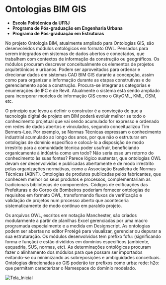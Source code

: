 # Ontologias BIM GIS 
  * **Escola Politécnica da UFRJ**
  *  **Programa de Pós-graduação em Engenharia Urbana**
  *  **Programa de Pós-graduação em Estruturas**

No projeto Ontologia BIM, atualmente ampliado para Ontologias GIS, são desenvolvidos módulos ontológicos em formato OWL. Pensados para serem integrados em sistemas de dados abertos e conectados, que trabalhem com contextos de informação da construção ou geográficos. Os módulos procuram descrever conceitualmente os elementos de projetos arquitetônicos e urbanos. Podem ser aproveitados para ordenar e direcionar dados em sistemas CAD BIM GIS durante a concepção, assim como para organizar a informação durante as etapas construtivas e de gerenciamento após a construção. Procura-se integrar as categorias e enumerações de IFC e de Revit. Atualmente o sistema está sendo ampliado para incorporar modelos de informação GIS como o CityGML, KML, OSM, etc. 

O princípio que levou a definir o construtor é a convicção de que a tecnologia digital de projeto em BIM poderá evoluir melhor se todo o conhecimento projetual que vai sendo acumulado for expresso e ordenado em redes de dados abertos e vinculados, segundo conceitualizou Tim Berners-Lee. Por exemplo, se Normas Técnicas expressam o conhecimento industrial acumulado ao longo dos anos, por que não o estruturar em ontologias de domínio específico e colocá-lo a disposição de modo irrestrito para a comunidade técnica poder usufruir, beneficiando organicamente à indústria como um todo? Não seria esse um retorno do conhecimento às suas fontes? Parece lógico sustentar, que ontologias OWL devam ser desenvolvidas e publicadas abertamente e de modo irrestrito pelas organizações normativas, como a Associação Brasileira de Normas Técnicas (ABNT). Ontologias de produtos publicadas pelos fabricantes, que conhecem melhor os seus produtos e processos, complementariam as tradicionais bibliotecas de componentes. Códigos de edificações das Prefeituras e do Corpo de Bombeiros poderiam fornecer ontologias de requisitos em formato OWL, transformando fluxos de verificação e validação de projetos num processo aberto que aconteceria sistematicamente de modo contínuo em paralelo projeto. 

Os arquivos OWL, escritos em notação Manchester, são criados modularmente a partir de planilhas Excel gerenciadas por uma macro programada especialmente e a medida em Designscript. As ontologias podem ser abertas no editor Protégé para visualizar, gerenciar ou depurar a sua estruturação. Os módulos desenvolvidos tem prefixo fofu: (significando forma e função) e estão divididos em domínios específicos (ambiente, esquadria, SUS, normas, etc). As determinações ontológicas procuram fazer o alinhamento dos módulos para que possam ser importados evitando-se ou minimizando as sobreposições e ambiguidades conceituais. Ontologias direcionadas ao GIS poderão ter prefixos como urba:  rede: h2o: que permitam caracterizar o Namespace do domínio modelado.


![Tela_Inicial](https://user-images.githubusercontent.com/9437020/226172682-0c1a09aa-7069-428d-a8b8-fe8abb9ea39c.PNG)
